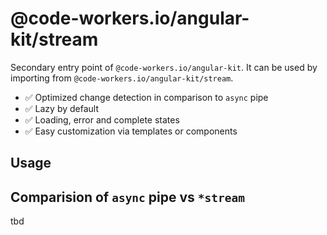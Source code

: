 # @code-workers.io/angular-kit/stream

Secondary entry point of `@code-workers.io/angular-kit`. It can be used by importing from `@code-workers.io/angular-kit/stream`.

* ✅ Optimized change detection in comparison to `async` pipe
* ✅ Lazy by default
* ✅ Loading, error and complete states
* ✅ Easy customization via templates or components

## Usage

## Comparision of `async` pipe vs `*stream`
tbd
